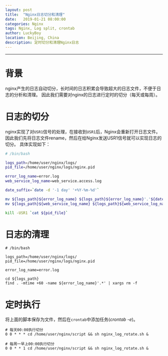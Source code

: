 ```yaml
---
layout: post
title:  "Nginx日志切分和清理"
date:   2019-01-21 08:00:00
categories: Nginx
tags: Nginx, Log split, crontab
author: LuckyBoy
location: Beijing, China
description: 定时切分和清理Nginx日志
---
```

---

# 背景

nginx产生的日志自动切分，长时间的日志积累会导致超大的日志文件，不便于日志的分析和清理。
因此我们需要对nginx的日志进行定时的切分（每天或每周）。

# 日志的切分

nginx实现了对`USR1`信号的处理，在接收到`USR1`后，Nginx会重新打开日志文件。
因此我们先将日志文件rename，然后在给Nginx发送USR1信号就可以实现日志的切分。
具体实现如下：

```bash
# /bin/bash

logs_path=/home/user/nginx/logs/
pid_file=/home/user/nginx/logs/nginx.pid

error_log_name=error.log
web_service_log_name=web_service.access.log

date_suffix=`date -d '-1 day' '+%Y-%m-%d'`

mv ${logs_path}${error_log_name} ${logs_path}${error_log_name}'.'${date_suffix}
mv ${logs_path}${web_service_log_name} ${logs_path}${web_service_log_name}'.'${date_suffix}

kill -USR1 `cat ${pid_file}`
```

# 日志的清理

```shell
# /bin/bash

logs_path=/home/user/nginx/logs/
pid_file=/home/user/nginx/logs/nginx.pid

error_log_name=error.log

cd ${logs_path}
find . -mtime +60 -name ${error_log_name}'.*' | xargs rm -f
```

# 定时执行

将上面的脚本保存为文件，然后在`crontab`中添加任务(*crontab -e*)。

```shell
# 每天00:00执行切分
0 0 * * * cd /home/user/nginx/script && sh nginx_log_rotate.sh &

# 每周一早上00:00执行切分
0 0 * * 1 cd /home/user/nginx/script && sh nginx_log_rotate.sh &
```
